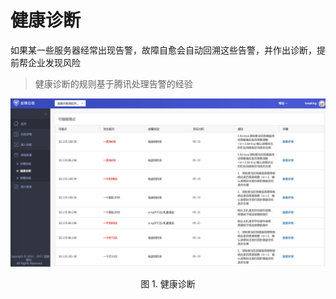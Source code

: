 # 健康诊断
如果某一些服务器经常出现告警，故障自愈会自动回溯这些告警，并作出诊断，提前帮企业发现风险

> 健康诊断的规则基于腾讯处理告警的经验

![](media/14955238707264.jpg)
<center>图 1. 健康诊断</center>
